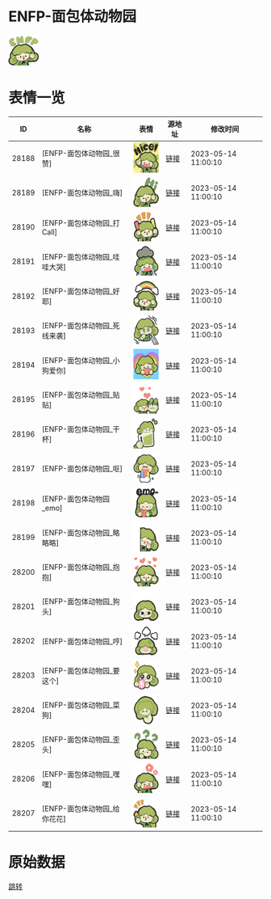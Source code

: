 # ENFP-面包体动物园

<img src="./cover.png" height="60" alt="cover" />

# 表情一览

|ID|名称|表情|源地址|修改时间|
|----|----|----|----|----|
|28188|[ENFP-面包体动物园_很赞]|<img src="./pic/028188_%5BENFP-面包体动物园_很赞%5D.png" height="60" alt="很赞"/>|[链接](https://i0.hdslb.com/bfs/garb/3d56a3c934fe85c5667f45ef2b997e4fbb217166.png)|2023-05-14 11:00:10|
|28189|[ENFP-面包体动物园_嗨]|<img src="./pic/028189_%5BENFP-面包体动物园_嗨%5D.png" height="60" alt="嗨"/>|[链接](https://i0.hdslb.com/bfs/garb/f368728dc20bfe88223ca69acbfb911bc36e3187.png)|2023-05-14 11:00:10|
|28190|[ENFP-面包体动物园_打Call]|<img src="./pic/028190_%5BENFP-面包体动物园_打Call%5D.png" height="60" alt="打Call"/>|[链接](https://i0.hdslb.com/bfs/garb/a8ff01d0440b7c48ba78cc3cdd2295149802c970.png)|2023-05-14 11:00:10|
|28191|[ENFP-面包体动物园_哇哇大哭]|<img src="./pic/028191_%5BENFP-面包体动物园_哇哇大哭%5D.png" height="60" alt="哇哇大哭"/>|[链接](https://i0.hdslb.com/bfs/garb/b9aeaf63070de9b76bbc281129f15e428aa6426f.png)|2023-05-14 11:00:10|
|28192|[ENFP-面包体动物园_好耶]|<img src="./pic/028192_%5BENFP-面包体动物园_好耶%5D.png" height="60" alt="好耶"/>|[链接](https://i0.hdslb.com/bfs/garb/c64f7b075c0aae9e272a63d4678051ad1c0c3f6b.png)|2023-05-14 11:00:10|
|28193|[ENFP-面包体动物园_死线来袭]|<img src="./pic/028193_%5BENFP-面包体动物园_死线来袭%5D.png" height="60" alt="死线来袭"/>|[链接](https://i0.hdslb.com/bfs/garb/e3a3edf5c3778b680ff4e5122720d0a2fc503228.png)|2023-05-14 11:00:10|
|28194|[ENFP-面包体动物园_小狗爱你]|<img src="./pic/028194_%5BENFP-面包体动物园_小狗爱你%5D.png" height="60" alt="小狗爱你"/>|[链接](https://i0.hdslb.com/bfs/garb/b3c5e883b133c6404794c3047192fd13c1bac4e8.png)|2023-05-14 11:00:10|
|28195|[ENFP-面包体动物园_贴贴]|<img src="./pic/028195_%5BENFP-面包体动物园_贴贴%5D.png" height="60" alt="贴贴"/>|[链接](https://i0.hdslb.com/bfs/garb/25dcbd03d6f1d2d388c7ca5172a45aa01520c05f.png)|2023-05-14 11:00:10|
|28196|[ENFP-面包体动物园_干杯]|<img src="./pic/028196_%5BENFP-面包体动物园_干杯%5D.png" height="60" alt="干杯"/>|[链接](https://i0.hdslb.com/bfs/garb/7b78ba563c3445b7a8710b623656b4d5bb457870.png)|2023-05-14 11:00:10|
|28197|[ENFP-面包体动物园_呕]|<img src="./pic/028197_%5BENFP-面包体动物园_呕%5D.png" height="60" alt="呕"/>|[链接](https://i0.hdslb.com/bfs/garb/0f72d10d8a6e27897d2b2fef45d9377ee3dd3b16.png)|2023-05-14 11:00:10|
|28198|[ENFP-面包体动物园_emo]|<img src="./pic/028198_%5BENFP-面包体动物园_emo%5D.png" height="60" alt="emo"/>|[链接](https://i0.hdslb.com/bfs/garb/e0612475a108416d2d01a6fd510b5f9959901e79.png)|2023-05-14 11:00:10|
|28199|[ENFP-面包体动物园_略略略]|<img src="./pic/028199_%5BENFP-面包体动物园_略略略%5D.png" height="60" alt="略略略"/>|[链接](https://i0.hdslb.com/bfs/garb/53b4170e78189c54d755002803e8caa69d11f42e.png)|2023-05-14 11:00:10|
|28200|[ENFP-面包体动物园_抱抱]|<img src="./pic/028200_%5BENFP-面包体动物园_抱抱%5D.png" height="60" alt="抱抱"/>|[链接](https://i0.hdslb.com/bfs/garb/f4a73bf6959a5a52f92ab5661d1def373f9d3e19.png)|2023-05-14 11:00:10|
|28201|[ENFP-面包体动物园_狗头]|<img src="./pic/028201_%5BENFP-面包体动物园_狗头%5D.png" height="60" alt="狗头"/>|[链接](https://i0.hdslb.com/bfs/garb/edbf0a07ddc94997112bbecf9bc6eb37e3e1f460.png)|2023-05-14 11:00:10|
|28202|[ENFP-面包体动物园_哼]|<img src="./pic/028202_%5BENFP-面包体动物园_哼%5D.png" height="60" alt="哼"/>|[链接](https://i0.hdslb.com/bfs/garb/f653c9849ac22eea46c0b7f552ac87a9d701c00e.png)|2023-05-14 11:00:10|
|28203|[ENFP-面包体动物园_要这个]|<img src="./pic/028203_%5BENFP-面包体动物园_要这个%5D.png" height="60" alt="要这个"/>|[链接](https://i0.hdslb.com/bfs/garb/a41b887c79164ceeab141af004c2338bfba789f1.png)|2023-05-14 11:00:10|
|28204|[ENFP-面包体动物园_菜狗]|<img src="./pic/028204_%5BENFP-面包体动物园_菜狗%5D.png" height="60" alt="菜狗"/>|[链接](https://i0.hdslb.com/bfs/garb/b61b32349c05bc75a99340112e131541dec2c1be.png)|2023-05-14 11:00:10|
|28205|[ENFP-面包体动物园_歪头]|<img src="./pic/028205_%5BENFP-面包体动物园_歪头%5D.png" height="60" alt="歪头"/>|[链接](https://i0.hdslb.com/bfs/garb/b98ef56874d2a6a4edc9ca285698f23f5c6dd7c2.png)|2023-05-14 11:00:10|
|28206|[ENFP-面包体动物园_嘿嘿]|<img src="./pic/028206_%5BENFP-面包体动物园_嘿嘿%5D.png" height="60" alt="嘿嘿"/>|[链接](https://i0.hdslb.com/bfs/garb/e180698576f55c1bf5c35dddfe450809e2f2ae37.png)|2023-05-14 11:00:10|
|28207|[ENFP-面包体动物园_给你花花]|<img src="./pic/028207_%5BENFP-面包体动物园_给你花花%5D.png" height="60" alt="给你花花"/>|[链接](https://i0.hdslb.com/bfs/garb/05fdf0ac0a3046cee1e356fb1dfd81528bc28b6f.png)|2023-05-14 11:00:10|

# 原始数据

[跳转](./raw.json)

